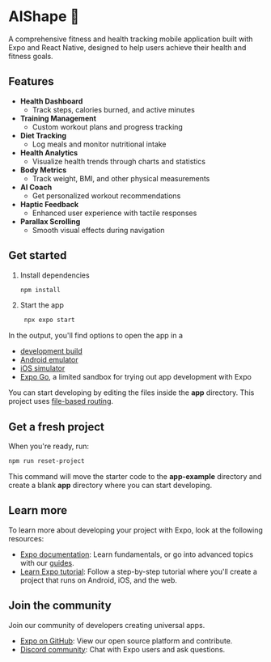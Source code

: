 # AIShape 💪
A comprehensive fitness and health tracking mobile application built with Expo and React Native, designed to help users achieve their health and fitness goals.

## Features

- **Health Dashboard**
  - Track steps, calories burned, and active minutes
- **Training Management**
  - Custom workout plans and progress tracking
- **Diet Tracking**
  - Log meals and monitor nutritional intake
- **Health Analytics**
  - Visualize health trends through charts and statistics
- **Body Metrics**
  - Track weight, BMI, and other physical measurements
- **AI Coach**
  - Get personalized workout recommendations
- **Haptic Feedback**
  - Enhanced user experience with tactile responses
- **Parallax Scrolling**
  - Smooth visual effects during navigation
  
## Get started

1. Install dependencies

   ```bash
   npm install
   ```

2. Start the app

   ```bash
    npx expo start
   ```

In the output, you'll find options to open the app in a

- [development build](https://docs.expo.dev/develop/development-builds/introduction/)
- [Android emulator](https://docs.expo.dev/workflow/android-studio-emulator/)
- [iOS simulator](https://docs.expo.dev/workflow/ios-simulator/)
- [Expo Go](https://expo.dev/go), a limited sandbox for trying out app development with Expo

You can start developing by editing the files inside the **app** directory. This project uses [file-based routing](https://docs.expo.dev/router/introduction).

## Get a fresh project

When you're ready, run:

```bash
npm run reset-project
```

This command will move the starter code to the **app-example** directory and create a blank **app** directory where you can start developing.

## Learn more

To learn more about developing your project with Expo, look at the following resources:

- [Expo documentation](https://docs.expo.dev/): Learn fundamentals, or go into advanced topics with our [guides](https://docs.expo.dev/guides).
- [Learn Expo tutorial](https://docs.expo.dev/tutorial/introduction/): Follow a step-by-step tutorial where you'll create a project that runs on Android, iOS, and the web.

## Join the community

Join our community of developers creating universal apps.

- [Expo on GitHub](https://github.com/expo/expo): View our open source platform and contribute.
- [Discord community](https://chat.expo.dev): Chat with Expo users and ask questions.
